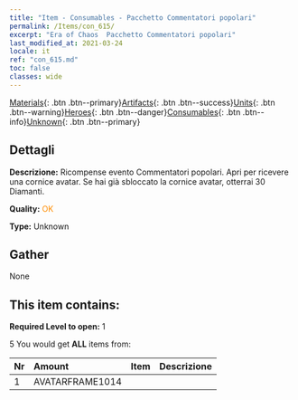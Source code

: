 ```yaml
---
title: "Item - Consumables - Pacchetto Commentatori popolari"
permalink: /Items/con_615/
excerpt: "Era of Chaos  Pacchetto Commentatori popolari"
last_modified_at: 2021-03-24
locale: it
ref: "con_615.md"
toc: false
classes: wide
---
```

 [Materials](/it/Items/){: .btn .btn--primary}[Artifacts](/it/Items/Artifacts/){: .btn .btn--success}[Units](/it/Items/Units/){: .btn .btn--warning}[Heroes](/it/Items/Heroes/){: .btn .btn--danger}[Consumables](/it/Items/Consumables/){: .btn .btn--info}[Unknown](/it/Items/Unknown/){: .btn .btn--primary}

## Dettagli
 **Descrizione:** Ricompense evento Commentatori popolari. Apri per ricevere una cornice avatar. Se hai già sbloccato la cornice avatar, otterrai 30 Diamanti.

 **Quality:** <span style="color: #FF8C00">OK</span>

 **Type:** Unknown

## Gather

  None

## This item contains:

 **Required Level to open:** 1

 5 You would get **ALL** items  from:

  | Nr | Amount |     Item    | Descrizione |
  |:---|:-------|:------------|:-----------:|
  | 1 | AVATARFRAME1014 | 
